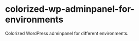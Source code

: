 # colorized-wp-adminpanel-for-environments
Colorized WordPress adminpanel for different environments.
